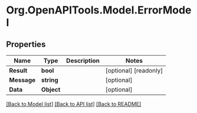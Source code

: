 # Org.OpenAPITools.Model.ErrorModel
## Properties

Name | Type | Description | Notes
------------ | ------------- | ------------- | -------------
**Result** | **bool** |  | [optional] [readonly] 
**Message** | **string** |  | [optional] 
**Data** | **Object** |  | [optional] 

[[Back to Model list]](../README.md#documentation-for-models) [[Back to API list]](../README.md#documentation-for-api-endpoints) [[Back to README]](../README.md)

